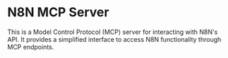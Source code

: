 # N8N MCP Server

This is a Model Control Protocol (MCP) server for interacting with N8N's API. It provides a simplified interface to access N8N functionality through MCP endpoints.